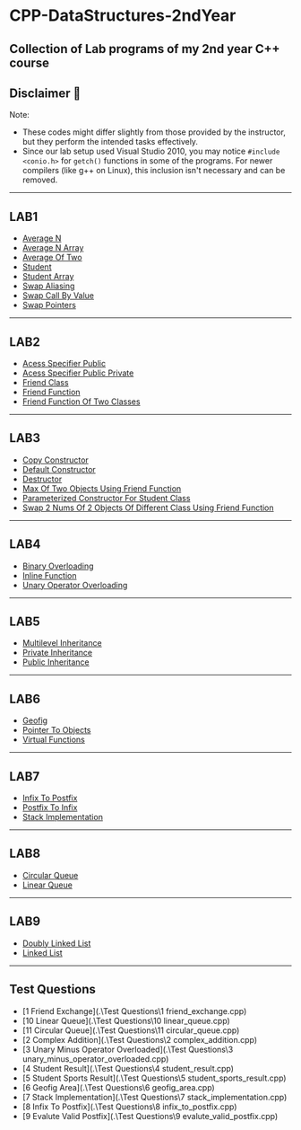 # CPP-DataStructures-2ndYear
Collection of Lab programs of my 2nd year C++ course
---
## Disclaimer 📌
Note: 
- These codes might differ slightly from those provided by the instructor, but they perform the intended tasks effectively. 
- Since our lab setup used Visual Studio 2010, you may notice 
    `#include <conio.h>` for `getch()` functions in some of the programs. 
    For newer compilers (like g++ on Linux), this inclusion isn't necessary and can be removed.

---
## LAB1
- [Average N](.\LAB1\average_n.cpp)
- [Average N Array](.\LAB1\average_n_array.cpp)
- [Average Of Two](.\LAB1\average_of_two.cpp)
- [Student](.\LAB1\student.cpp)
- [Student Array](.\LAB1\student_array.cpp)
- [Swap Aliasing](.\LAB1\swap_aliasing.cpp)
- [Swap Call By Value](.\LAB1\swap_call_by_value.cpp)
- [Swap Pointers](.\LAB1\swap_pointers.cpp)

---
## LAB2
- [Acess Specifier Public](.\LAB2\acess_specifier_public.cpp)
- [Acess Specifier Public Private](.\LAB2\acess_specifier_public_private.cpp)
- [Friend Class](.\LAB2\friend_class.cpp)
- [Friend Function](.\LAB2\friend_function.cpp)
- [Friend Function Of Two Classes](.\LAB2\friend_function_of_two_classes.cpp)

---
## LAB3
- [Copy Constructor](.\LAB3\copy_constructor.cpp)
- [Default Constructor](.\LAB3\default_constructor.cpp)
- [Destructor](.\LAB3\destructor.cpp)
- [Max Of Two Objects Using Friend Function](.\LAB3\max_of_two_objects_using_friend_function.cpp)
- [Parameterized Constructor For Student Class](.\LAB3\parameterized_constructor_for_student_class.cpp)
- [Swap 2 Nums Of 2 Objects Of Different Class Using Friend Function](.\LAB3\swap_2_nums_of_2_objects_of_different_class_using_friend_function.cpp)

---
## LAB4
- [Binary Overloading](.\LAB4\binary_overloading.cpp)
- [Inline Function](.\LAB4\inline_function.cpp)
- [Unary Operator Overloading](.\LAB4\unary_operator_overloading.cpp)

---
## LAB5
- [Multilevel Inheritance](.\LAB5\multilevel_inheritance.cpp)
- [Private Inheritance](.\LAB5\private_inheritance.cpp)
- [Public Inheritance](.\LAB5\public_inheritance.cpp)

---
## LAB6
- [Geofig](.\LAB6\geofig.cpp)
- [Pointer To Objects](.\LAB6\pointer_to_objects.cpp)
- [Virtual Functions](.\LAB6\virtual_functions.cpp)

---
## LAB7
- [Infix To Postfix](.\LAB7\infix_to_postfix.cpp)
- [Postfix To Infix](.\LAB7\postfix_to_infix.cpp)
- [Stack Implementation](.\LAB7\stack_implementation.cpp)

---
## LAB8
- [Circular Queue](.\LAB8\circular_queue.cpp)
- [Linear Queue](.\LAB8\linear_queue.cpp)

---
## LAB9
- [Doubly Linked List](.\LAB9\doubly_linked_list.cpp)
- [Linked List](.\LAB9\linked_list.cpp)

---
## Test Questions
- [1 Friend Exchange](.\Test Questions\1 friend_exchange.cpp)
- [10 Linear Queue](.\Test Questions\10 linear_queue.cpp)
- [11 Circular Queue](.\Test Questions\11 circular_queue.cpp)
- [2 Complex Addition](.\Test Questions\2 complex_addition.cpp)
- [3 Unary Minus Operator Overloaded](.\Test Questions\3 unary_minus_operator_overloaded.cpp)
- [4 Student Result](.\Test Questions\4 student_result.cpp)
- [5 Student Sports Result](.\Test Questions\5 student_sports_result.cpp)
- [6 Geofig Area](.\Test Questions\6 geofig_area.cpp)
- [7 Stack Implementation](.\Test Questions\7 stack_implementation.cpp)
- [8 Infix To Postfix](.\Test Questions\8 infix_to_postfix.cpp)
- [9 Evalute Valid Postfix](.\Test Questions\9 evalute_valid_postfix.cpp)
